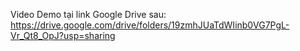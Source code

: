 Video Demo tại link Google Drive sau: https://drive.google.com/drive/folders/19zmhJUaTdWIinb0VG7PgL-Vr_Qt8_OpJ?usp=sharing
